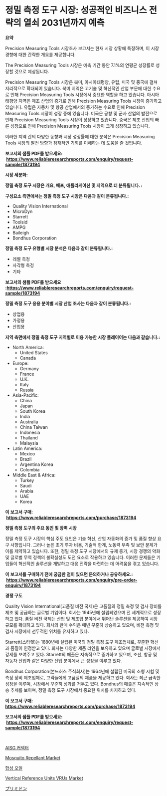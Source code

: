 <p><h1>정밀 측정 도구 시장: 성공적인 비즈니스 전략의 열쇠 2031년까지 예측</h1></p><p><strong>요약</strong></p>
<p><p>Precision Measuring Tools 시장조사 보고서는 현재 시장 상황에 특정하며, 이 시장 경향에 대한 간략한 개요를 제공합니다. </p><p>The Precision Measuring Tools 시장은 예측 기간 동안 7.1%의 연평균 성장률로 성장할 것으로 예상됩니다.</p><p>Precision Measuring Tools 시장은 북미, 아시아태평양, 유럽, 미국 및 중국에 걸쳐 지리적으로 확대되어 있습니다. 북미 지역은 고기술 및 혁신적인 산업 부문에 대한 수요로 인해 Precision Measuring Tools 시장에서 중요한 역할을 하고 있습니다. 아시아태평양 지역은 제조 산업의 증가로 인해 Precision Measuring Tools 시장이 증가하고 있습니다. 유럽은 자동차 및 항공 산업에서의 증가하는 수요로 인해 Precision Measuring Tools 시장이 성장 중에 있습니다. 미국은 공항 및 군사 산업의 발전으로 인해 Precision Measuring Tools 시장이 성장하고 있습니다. 중국은 제조 산업의 빠른 성장으로 인해 Precision Measuring Tools 시장이 크게 성장하고 있습니다.</p><p>이러한 지역 간의 다양한 동향과 시장 성장률에 대한 분석은 Precision Measuring Tools 시장의 발전 방향과 잠재적인 기회를 이해하는 데 도움을 줄 것입니다.</p></p>
<p><strong>보고서의 샘플 PDF를 받으세요: &nbsp;<a href="https://www.reliableresearchreports.com/enquiry/request-sample/1873194">https://www.reliableresearchreports.com/enquiry/request-sample/1873194</a></strong></p>
<p><strong>시장 세분화:</strong></p>
<p><strong> 정밀 측정 도구 시장은 개요, 배포, 애플리케이션 및 지역으로 더 분류됩니다. :</strong></p>
<p><strong>구성요소 측면에서는 정밀 측정 도구 시장은 다음과 같이 분류됩니다.:</strong></p>
<p><ul><li>Quality Vision International</li><li>MicroDyn</li><li>Starrett</li><li>Toolsid</li><li>AMPG</li><li>Baileigh</li><li>Bondhus Corporation</li></ul></p>
<p><strong> 정밀 측정 도구 유형별 시장 분석은 다음과 같이 분류됩니다.:</strong></p>
<p><ul><li>레벨 측정</li><li>사각형 측정</li><li>기타</li></ul></p>
<p><strong>보고서의 샘플 PDF를 받으세요 :<a href="https://www.reliableresearchreports.com/enquiry/request-sample/1873194">https://www.reliableresearchreports.com/enquiry/request-sample/1873194</a></strong></p>
<p><strong> 정밀 측정 도구 응용 분야별 시장 산업 조사는 다음과 같이 분류됩니다.:</strong></p>
<p><ul><li>상업용</li><li>가정용</li><li>산업용</li></ul></p>
<p><strong>지역 측면에서 정밀 측정 도구 지역별로 이용 가능한 시장 플레이어는 다음과 같습니다.:</strong></p>
<p><ul>
    <li>
        North America:
        <ul>
            <li>United States</li>
            <li>Canada</li>
        </ul>
    </li>
    <li>
        Europe:
        <ul>
            <li>Germany</li>
            <li>France</li>
            <li>U.K.</li>
            <li>Italy</li>
            <li>Russia</li>
        </ul>
    </li>
    <li>
        Asia-Pacific:
        <ul>
            <li>China</li>
            <li>Japan</li>
            <li>South Korea</li>
            <li>India</li>
            <li>Australia</li>
            <li>China Taiwan</li>
            <li>Indonesia</li>
            <li>Thailand</li>
            <li>Malaysia</li>
        </ul>
    </li>
    <li>
        Latin America:
        <ul>
            <li>Mexico</li>
            <li>Brazil</li>
            <li>Argentina Korea</li>
            <li>Colombia</li>
        </ul>
    </li>
    <li>
        Middle East & Africa:
        <ul>
            <li>Turkey</li>
            <li>Saudi</li>
            <li>Arabia</li>
            <li>UAE</li>
            <li>Korea</li>
        </ul>
    </li>
    </ul></p>
<p><strong>이 보고서 구매: &nbsp;<a href="https://www.reliableresearchreports.com/purchase/1873194">https://www.reliableresearchreports.com/purchase/1873194</a></strong></p>
<p><strong>정밀 측정 도구의 주요 동인 및 장벽 시장</strong></p>
<p><p>정밀 측정 도구 시장의 핵심 주도 요인은 기술 혁신, 산업 자동화의 증가 및 품질 향상 요구 사항입니다. 그러나 높은 초기 투자 비용, 기술적 한계, 노동력 부족 및 보안 문제가 이를 제약하고 있습니다. 또한, 정밀 측정 도구 시장에서의 규제 증가, 시장 경쟁의 악화 및 글로벌 무역 정책의 불확실성도 도전 요소로 작용하고 있습니다. 이러한 문제들은 기업들이 혁신적인 솔루션을 개발하고 대응 전략을 마련하는 데 어려움을 겪고 있습니다.</p></p>
<p><strong>이 보고서를 구매하기 전에 궁금한 점이 있으면 문의하거나 공유하세요.: &nbsp;<a href="https://www.reliableresearchreports.com/enquiry/pre-order-enquiry/1873194">https://www.reliableresearchreports.com/enquiry/pre-order-enquiry/1873194</a></strong></p>
<p><strong>경쟁 구도</strong></p>
<p><p>Quality Vision International(고품질 비전 국제)은 고품질의 정밀 측정 및 검사 장비를 제조 및 공급하는 글로벌 기업이다. 회사는 1945년에 설립되었으며 전 세계적으로 성장하고 있다. 품질 비전 국제는 산업 및 제조업 분야에서 뛰어난 솔루션을 제공하여 시장 규모를 확대하고 있다. 회사의 판매 수익은 매년 꾸준히 상승하고 있으며, 비전 측정 및 검사 시장에서 선두적인 위치를 유지하고 있다.</p><p>Starrett(스타렛)는 1880년에 설립된 미국의 정밀 측정 도구 제조업체로, 꾸준한 혁신과 품질이 인정받고 있다. 회사는 다양한 제품 라인을 보유하고 있으며 글로벌 시장에서 강세를 보여주고 있다. Starrett의 매출은 지속적으로 증가하고 있으며, 조선, 항공 및 자동차 산업과 같은 다양한 산업 분야에서 큰 성장을 이루고 있다.</p><p>Bondhus Corporation(본드허스 주식회사)는 1964년에 설립된 미국의 소형 시험 및 측정 장비 제조업체로, 고객들에게 고품질의 제품을 제공하고 있다. 회사는 최근 급속한 성장을 이루며, 시장에서 꾸준히 성과를 거두고 있다. Bondhus의 매출은 지속적인 상승 추세를 보이며, 정밀 측정 도구 시장에서 중요한 위치를 차지하고 있다.</p></p>
<p><strong>이 보고서 구매: &nbsp; <a href="https://www.reliableresearchreports.com/purchase/1873194">https://www.reliableresearchreports.com/purchase/1873194</a></strong></p>
<p><strong>보고서의 샘플 PDF를 받으세요: &nbsp;<a href="https://www.reliableresearchreports.com/enquiry/request-sample/1873194">https://www.reliableresearchreports.com/enquiry/request-sample/1873194</a></strong><strong></strong></p>
<p>&nbsp;</p>
<p><p><a href="https://medium.com/@gabrielblanda5656/aisg-%EC%BB%A4%EB%84%A5%ED%84%B0-%EC%8B%9C%EC%9E%A5-%EB%B6%84%EC%84%9D-%EA%B7%B8%EC%9D%98-cagr-%EC%8B%9C%EC%9E%A5-%EC%84%B8%EB%B6%84%ED%99%94-%EB%B0%8F-%EA%B8%80%EB%A1%9C%EB%B2%8C-%EC%82%B0%EC%97%85-%EA%B0%9C%EC%9A%94-0e76ce156cbb">AISG 커넥터</a></p><p><a href="https://github.com/CliffMedina6/Market-Research-Report-List-4/blob/main/mosquito-repellant-market.md">Mosquito Repellant Market</a></p><p><a href="https://github.com/vsr06p4p49/Market-Research-Report-List-1/blob/main/17217502569.md">합성 오일</a></p><p><a href="https://issuu.com/reportprime-2/docs/vertical-reference-units-vrus-market-size-2030.ppt">Vertical Reference Units VRUs Market</a></p><p><a href="https://medium.com/@skylarreilly36/%E3%83%97%E3%83%AA%E3%83%9F%E3%83%89%E3%83%B3%E3%81%AE%E5%B8%82%E5%A0%B4%E3%82%B7%E3%82%A7%E3%82%A2%E3%81%AE%E9%80%B2%E5%8C%96%E3%81%A8%E5%B8%82%E5%A0%B4%E6%88%90%E9%95%B7%E5%82%BE%E5%90%912024%E5%B9%B4%E3%81%8B%E3%82%892031%E5%B9%B4%E3%81%BE%E3%81%A7-afc66a144584">プリミドン</a></p></p>